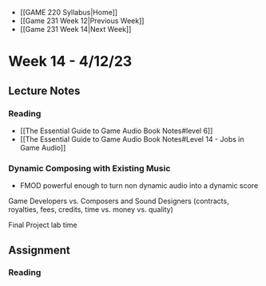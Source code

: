 - [[GAME 220 Syllabus|Home]]
- [[Game 231 Week 12|Previous Week]]
- [[Game 231 Week 14|Next Week]]

# Week 14 - 4/12/23

## Lecture Notes

### Reading
- [[The Essential Guide to Game Audio Book Notes#level 6]]
- [[The Essential Guide to Game Audio Book Notes#Level 14 - Jobs in Game Audio]]

### Dynamic Composing with Existing Music
- FMOD powerful enough to turn non dynamic audio into a dynamic score

Game Developers vs. Composers and Sound Designers (contracts, royalties, fees, credits, time vs. money vs. quality)

Final Project lab time

## Assignment
### Reading
